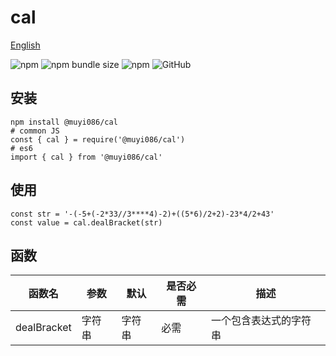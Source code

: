 # cal

[English](./README.md 'English')

![npm](https://img.shields.io/npm/v/@muyi086/cal) ![npm bundle size](https://img.shields.io/bundlephobia/min/@muyi086/cal) ![npm](https://img.shields.io/npm/dt/@muyi086/cal) ![GitHub](https://img.shields.io/github/license/MuYi086/npm_package)

## 安装
```SHELL
npm install @muyi086/cal
# common JS
const { cal } = require('@muyi086/cal')
# es6
import { cal } from '@muyi086/cal'
```

## 使用
```JS
const str = '-(-5+(-2*33//3****4)-2)+((5*6)/2+2)-23*4/2+43'
const value = cal.dealBracket(str)
```

## 函数

函数名|参数|默认|是否必需|描述|
--|--|--|--|--|
dealBracket|字符串|字符串|必需|一个包含表达式的字符串|
